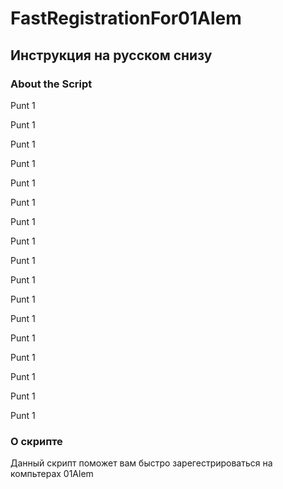 # FastRegistrationFor01Alem
## Инструкция на русском снизу
### About the Script
Punt 1

Punt 1

Punt 1

Punt 1

Punt 1

Punt 1

Punt 1

Punt 1

Punt 1

Punt 1

Punt 1

Punt 1

Punt 1

Punt 1

Punt 1

Punt 1

Punt 1


### О скрипте
Данный скрипт поможет вам быстро зарегестрироваться на компьтерах 01Alem